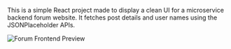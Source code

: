 This is a simple React project made to display a clean UI for a microservice backend forum website. It fetches post details and user names using the JSONPlaceholder APIs. 

![Forum Frontend Preview](forum-frontend/examples/preview.png)
